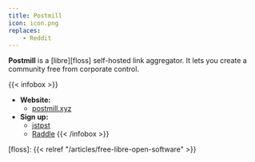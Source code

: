 ```yaml
---
title: Postmill
icon: icon.png
replaces:
    - Reddit
---
```


**Postmill** is a [libre][floss] self-hosted link aggregator. It lets you create a community free from corporate control.

{{< infobox >}}
- **Website:**
    - [postmill.xyz](https://postmill.xyz/)
- **Sign up:**  
    - [jstpst](https://www.jstpst.net/)
    - [Raddle](https://raddle.me/)
{{< /infobox >}}

[floss]: {{< relref "/articles/free-libre-open-software" >}}